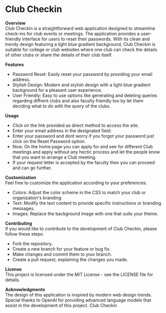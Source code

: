 # Club Checkin

**Overview**<br />
Club Checkin is a straightforward web application designed to streamline check-ins for club events or meetings. The application provides a user-friendly interface for users to reset their passwords. With its clean and trendy design featuring a light blue gradient background, Club Checkin is suitable for college or club websites where one club can check the details of other clubs or share the details of their club itself.

**Features**<br />
* Password Reset: Easily reset your password by providing your email address.
* Stylish Design: Modern and stylish design with a light blue gradient background for a pleasant user experience.
* User Friendly: Easy to use options like generating and deleting queries regarding diffrent clubs and also faculty friendly too by let them deciding what to do with the query of the clubs.<br />

**Usage**<br />
* Click on the link provided as direct method to access the site.
* Enter your email address in the designated field.
* Enter your password and dont worry if you forgot your password just click on the Reset Password option.
* Now, On the home page you can apply for and see for different Club meetings and apply without any hectic process and let the people know that you want to arrange a Club meeting.
* If your request letter is accepted by the faculty then you can proceed and can go further.

**Customization**<br />
Feel free to customize the application according to your preferences:

* Colors: Adjust the color scheme in the CSS to match your club or organization's branding.
* Text: Modify the text content to provide specific instructions or branding messages.
* Images: Replace the background image with one that suits your theme.

**Contributing**<br />
If you would like to contribute to the development of Club Checkin, please follow these steps:

* Fork the repository.
* Create a new branch for your feature or bug fix.
* Make changes and commit them to your branch.
* Create a pull request, explaining the changes you made.

**License**<br />
This project is licensed under the MIT License - see the LICENSE file for details.

**Acknowledgments**<br />
The design of this application is inspired by modern web design trends. Special thanks to OpenAI for providing advanced language models that assist in the development of this project.
Club Checkin

